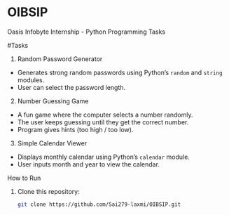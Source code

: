 # OIBSIP
Oasis Infobyte Internship - Python Programming Tasks

#Tasks
 1. Random Password Generator
- Generates strong random passwords using Python’s `random` and `string` modules.
- User can select the password length.

 2. Number Guessing Game
- A fun game where the computer selects a number randomly.
- The user keeps guessing until they get the correct number.
- Program gives hints (too high / too low).

3. Simple Calendar Viewer
- Displays monthly calendar using Python’s `calendar` module.
- User inputs month and year to view the calendar.

How to Run
1. Clone this repository:
   ```bash
   git clone https://github.com/Sai279-laxmi/OIBSIP.git
